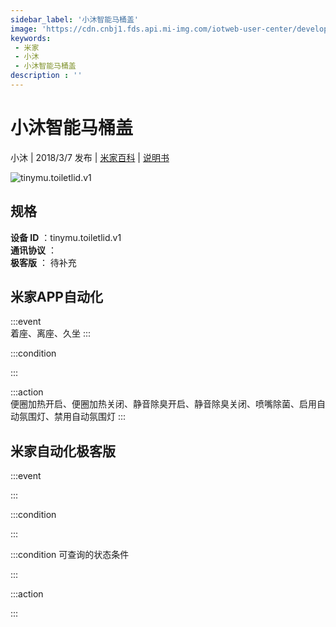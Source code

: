 ```yaml
---
sidebar_label: '小沐智能马桶盖'
image: 'https://cdn.cnbj1.fds.api.mi-img.com/iotweb-user-center/developer_1679069107964eG0VQZzw.png?GalaxyAccessKeyId=AKVGLQWBOVIRQ3XLEW&Expires=9223372036854775807&Signature=emRbGAn2bjKRUXtAImGe4KHIyec='
keywords: 
 - 米家
 - 小沐
 - 小沐智能马桶盖
description : ''
---
```

# 小沐智能马桶盖

小沐 | 2018/3/7 发布 | [米家百科](https://home.mi.com/webapp/content/baike/product/index.html?model=tinymu.toiletlid.v1) | [说明书](https://home.mi.com/views/introduction.html?model=tinymu.toiletlid.v1&region=cn)

![tinymu.toiletlid.v1](https://cdn.cnbj1.fds.api.mi-img.com/iotweb-user-center/developer_1679069107964eG0VQZzw.png?GalaxyAccessKeyId=AKVGLQWBOVIRQ3XLEW&Expires=9223372036854775807&Signature=emRbGAn2bjKRUXtAImGe4KHIyec=)

## 规格  
> 
**设备 ID** ：tinymu.toiletlid.v1  
**通讯协议** ：  
**极客版**  ： 待补充 


## 米家APP自动化  

:::event  
着座、离座、久坐
:::

:::condition  

:::

:::action   
便圈加热开启、便圈加热关闭、静音除臭开启、静音除臭关闭、喷嘴除菌、启用自动氛围灯、禁用自动氛围灯
:::

## 米家自动化极客版  

:::event  

:::

:::condition  

:::

:::condition 可查询的状态条件  

:::

:::action  

:::

        
